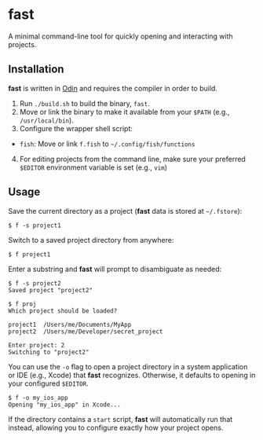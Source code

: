 # fast

A minimal command-line tool for quickly opening and interacting with projects.

## Installation

**fast** is written in [Odin](https://github.com/odin-lang/Odin) and requires the compiler in order to build.

1. Run `./build.sh` to build the binary, `fast`.
2. Move or link the binary to make it available from your `$PATH` (e.g., `/usr/local/bin`).
3. Configure the wrapper shell script:
  - `fish`: Move or link `f.fish` to `~/.config/fish/functions`
4. For editing projects from the command line, make sure your preferred `$EDITOR` environment variable is set (e.g., `vim`)

## Usage

Save the current directory as a project (**fast** data is stored at `~/.fstore`):

```
$ f -s project1
```

Switch to a saved project directory from anywhere:

```
$ f project1
```

Enter a substring and **fast** will prompt to disambiguate as needed:

```
$ f -s project2
Saved project "project2"

$ f proj
Which project should be loaded?

project1  /Users/me/Documents/MyApp
project2  /Users/me/Developer/secret_project

Enter project: 2
Switching to "project2"
```

You can use the `-o` flag to open a project directory in a system application or IDE (e.g., Xcode) that **fast** recognizes. Otherwise, it defaults to opening in your configured `$EDITOR`.

```
$ f -o my_ios_app
Opening "my_ios_app" in Xcode...
```

If the directory contains a `start` script, **fast** will automatically run that instead, allowing you to configure exactly how your project opens.
